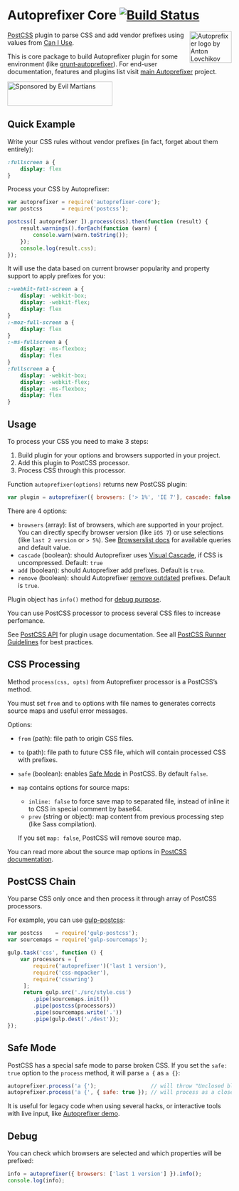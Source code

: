 # Autoprefixer Core [![Build Status][ci-img]][ci]

<img align="right" width="94" height="71"
     src="http://postcss.github.io/autoprefixer/logo.svg"
     title="Autoprefixer logo by Anton Lovchikov">

[PostCSS] plugin to parse CSS and add vendor prefixes using values
from [Can I Use].

This is core package to build Autoprefixer plugin for some environment
(like [grunt‑autoprefixer]). For end-user documentation, features
and plugins list visit [main Autoprefixer] project.

<a href="https://evilmartians.com/?utm_source=autoprefixer-core">
<img src="https://evilmartians.com/badges/sponsored-by-evil-martians.svg" alt="Sponsored by Evil Martians" width="236" height="54">
</a>

[grunt‑autoprefixer]: https://github.com/nDmitry/grunt-autoprefixer
[main Autoprefixer]:  https://github.com/postcss/autoprefixer
[Can I Use]:          http://caniuse.com/
[PostCSS]:            https://github.com/postcss/postcss
[ci-img]:             https://travis-ci.org/postcss/autoprefixer-core.svg
[ci]:                 https://travis-ci.org/postcss/autoprefixer-core

## Quick Example

Write your CSS rules without vendor prefixes (in fact, forget about them
entirely):

```css
:fullscreen a {
    display: flex
}
```

Process your CSS by Autoprefixer:

```js
var autoprefixer = require('autoprefixer-core');
var postcss      = require('postcss');

postcss([ autoprefixer ]).process(css).then(function (result) {
    result.warnings().forEach(function (warn) {
        console.warn(warn.toString());
    });
    console.log(result.css);
});
```

It will use the data based on current browser popularity and property support
to apply prefixes for you:

```css
:-webkit-full-screen a {
    display: -webkit-box;
    display: -webkit-flex;
    display: flex
}
:-moz-full-screen a {
    display: flex
}
:-ms-fullscreen a {
    display: -ms-flexbox;
    display: flex
}
:fullscreen a {
    display: -webkit-box;
    display: -webkit-flex;
    display: -ms-flexbox;
    display: flex
}
```

## Usage

To process your CSS you need to make 3 steps:

1. Build plugin for your options and browsers supported in your project.
2. Add this plugin to PostCSS processor.
2. Process CSS through this processor.

Function `autoprefixer(options)` returns new PostCSS plugin:

```js
var plugin = autoprefixer({ browsers: ['> 1%', 'IE 7'], cascade: false });
```

There are 4 options:

* `browsers` (array): list of browsers, which are supported in your project.
  You can directly specify browser version (like `iOS 7`) or use selections
  (like `last 2 version` or `> 5%`). See [Browserslist docs] for available
  queries and default value.
* `cascade` (boolean): should Autoprefixer uses [Visual Cascade],
  if CSS is uncompressed. Default: `true`
* `add` (boolean): should Autoprefixer add prefixes. Default is `true`.
* `remove` (boolean): should Autoprefixer [remove outdated] prefixes.
  Default is `true`.

Plugin object has `info()` method for [debug purpose].

You can use PostCSS processor to process several CSS files
to increase perfomance.

See [PostCSS API] for plugin usage documentation.
See all [PostCSS Runner Guidelines] for best practices.

[PostCSS Runner Guidelines]: https://github.com/postcss/postcss/blob/master/docs/guidelines/runner.md
[Browserslist docs]:         https://github.com/ai/browserslist
[remove outdated]:           https://github.com/postcss/autoprefixer/#outdated-prefixes
[Visual Cascade]:            https://github.com/postcss/autoprefixer#visual-cascade
[debug purpose]:             #debug
[PostCSS API]:               https://github.com/postcss/postcss/blob/master/docs/api.md

## CSS Processing

Method `process(css, opts)` from Autoprefixer processor is a PostCSS’s method.

You must set `from` and `to` options with file names to generates corrects
source maps and useful error messages.

Options:

* `from` (path): file path to origin CSS files.
* `to` (path): file path to future CSS file, which will
  contain processed CSS with prefixes.
* `safe` (boolean): enables [Safe Mode] in PostCSS. By default `false`.
* `map` contains options for source maps:

  * `inline: false` to force save map to separated file, instead of inline it
    to CSS in special comment by base64.
  * `prev` (string or object): map content from previous processing step
    (like Sass compilation).

  If you set `map: false`, PostCSS will remove source map.

You can read more about the source map options in [PostCSS documentation].

[PostCSS documentation]: https://github.com/postcss/postcss#source-map
[Safe Mode]:             https://github.com/postcss/postcss#safe-mode

## PostCSS Chain

You parse CSS only once and then process it through array of PostCSS processors.

For example, you can use [gulp-postcss]:

```js
var postcss    = require('gulp-postcss');
var sourcemaps = require('gulp-sourcemaps');

gulp.task('css', function () {
    var processors = [
        require('autoprefixer')('last 1 version'),
        require('css-mqpacker'),
        require('csswring')
     ];
     return gulp.src('./src/style.css')
        .pipe(sourcemaps.init())
        .pipe(postcss(processors))
        .pipe(sourcemaps.write('.'))
        .pipe(gulp.dest('./dest'));
});
```

[gulp-postcss]: https://github.com/w0rm/gulp-postcss

## Safe Mode

PostCSS has a special safe mode to parse broken CSS. If you set the `safe: true`
option to the `process` method, it will  parse `a {` as `a {}`:

```js
autoprefixer.process('a {');                 // will throw "Unclosed block"
autoprefixer.process('a {', { safe: true }); // will process as a closed block
```

It is useful for legacy code when using several hacks, or interactive
tools with live input, like [Autoprefixer demo].

[Autoprefixer demo]: http://simevidas.jsbin.com/gufoko/quiet

## Debug

You can check which browsers are selected and which properties will be prefixed:

```js
info = autoprefixer({ browsers: ['last 1 version'] }).info();
console.log(info);
```
